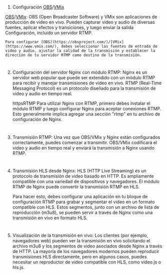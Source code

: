 
#
1. Configuración [OBS](https://obsproject.com/)/[VMix](https://www.vmix.com/)

[OBS](https://obsproject.com/)/[VMix](https://www.vmix.com/): OBS (Open Broadcaster Software) y VMix son aplicaciones de producción de video en vivo. Pueden capturar video y audio de diversas fuentes, aplicar efectos y transiciones, y luego enviar la salida Configuración, incluido un servidor RTMP.

    Para configurar [OBS](https://obsproject.com/)/[VMix](https://www.vmix.com/), debes seleccionar las fuentes de entrada de video y audio, ajustar la calidad de la transmisión y establecer la dirección de tu servidor RTMP como destino de la transmisión.
#
2. Configuración del servidor Nginx con módulo RTMP: Nginx es un servidor web popular que puede ser extendido con un módulo RTMP para recibir y manejar transmisiones de video en vivo. RTMP (Real-Time Messaging Protocol) es un protocolo diseñado para la transmisión de video y audio en tiempo real.

 
    httpsRTMP
    Para utilizar Nginx con RTMP, primero debes instalar el módulo RTMP y luego configurar Nginx para aceptar conexiones RTMP. Esto generalmente implica agregar una sección "rtmp" en tu archivo de configuración de Nginx.
#
3. Transmisión RTMP: Una vez que OBS/VMix y Nginx están configurados correctamente, puedes comenzar a transmitir. OBS/VMix codificará el video y audio en tiempo real y enviará la transmisión a Nginx usando RTMP.
#
4. Transmisión HLS desde Nginx: HLS (HTTP Live Streaming) es un protocolo de transmisión de video basado en HTTP. Es ampliamente compatible con una variedad de dispositivos y navegadores. El módulo RTMP de Nginx puede convertir la transmisión RTMP en HLS.

    Para hacer esto, debes configurar una aplicación en tu bloque de configuración RTMP para grabar y segmentar el video en un formato compatible con HLS. Estos segmentos, junto con un archivo de lista de reproducción (m3u8), se pueden servir a través de Nginx como una transmisión en vivo en formato HLS.

#

5. Visualización de la transmisión en vivo: Los clientes (por ejemplo, navegadores web) pueden ver la transmisión en vivo solicitando el archivo m3u8 y los segmentos de video asociados desde Nginx a través de HTTP. La mayoría de los navegadores modernos pueden reproducir transmisiones HLS directamente, pero en algunos casos, puedes necesitar un reproductor de video compatible con HLS, como video.js o hls.js.
